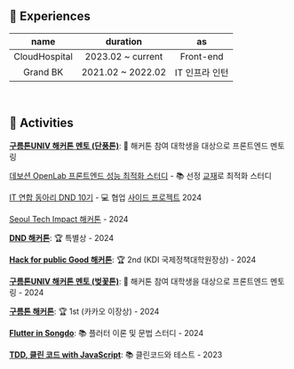 ## 🚧 Experiences

|name|duration|as|
|:-:|:-:|:-:|
|CloudHospital|2023.02 ~ current|Front-end|
|Grand BK|2021.02 ~ 2022.02|IT 인프라 인턴|

<br/>

## 👟 Activities

[**구름톤UNIV 해커톤 멘토 (단풍톤)**](https://9oormthon.university/project): 🔎 해커톤 참여 대학생을 대상으로 프론트엔드 멘토링

[데보션 OpenLab 프론트엔드 성능 최적화 스터디](https://froggy1014.github.io/blog/2024/12/6/devocean-study) - 📚 선정 [교재](https://product.kyobobook.co.kr/detail/S000200178292)로 최적화 스터디

[IT 연합 동아리 DND 10기](https://dnd.ac/) -  💻 협업 [사이드 프로젝트](https://github.com/dnd-side-project/dnd-11th-5-frontend) 2024

[Seoul Tech Impact 해커톤](https://devpost.com/software/mayo-my-art-your-object) - 2024

[**DND 해커톤**](https://festa.io/events/4978): 🏆 특별상 - 2024

[**Hack for public Good 해커톤**](https://event-us.kr/aiinnovation/event/80730): 🏆 2nd (KDI 국제정책대학원장상) - 2024

[**구름톤UNIV 해커톤 멘토 (벚꽃톤)**](https://9oormthon.university/project): 🔎 해커톤 참여 대학생을 대상으로 프론트엔드 멘토링 - 2024

[**구름톤 해커톤**](https://9oormthon.goorm.io/b347a02d-8084-435f-9c16-22d0067e8ab5): 🏆 1st (카카오 이장상) - 2024

[**Flutter in Songdo**](https://www.meetup.com/ko-KR/flutter-songdo/): 📚 플러터 이론 및 문법 스터디 - 2024

[**TDD, 클린 코드 with JavaScript**](https://edu.nextstep.camp/): 📚 클린코드와 테스트 - 2023


